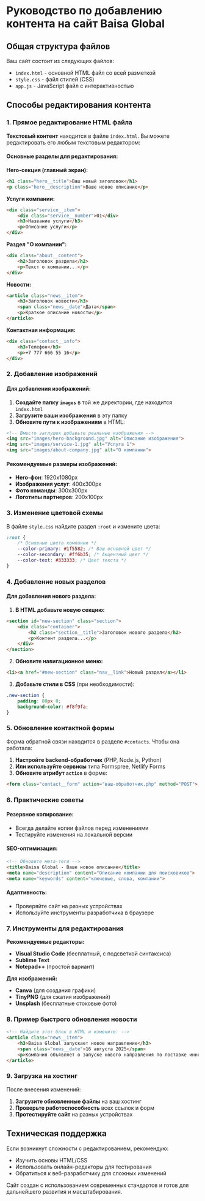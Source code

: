 # Руководство по добавлению контента на сайт Baisa Global

## Общая структура файлов

Ваш сайт состоит из следующих файлов:
- `index.html` - основной HTML файл со всей разметкой
- `style.css` - файл стилей (CSS)
- `app.js` - JavaScript файл с интерактивностью

## Способы редактирования контента

### 1. Прямое редактирование HTML файла

**Текстовый контент** находится в файле `index.html`. Вы можете редактировать его любым текстовым редактором:

#### Основные разделы для редактирования:

**Hero-секция (главный экран):**
```html
<h1 class="hero__title">Ваш новый заголовок</h1>
<p class="hero__description">Ваше новое описание</p>
```

**Услуги компании:**
```html
<div class="service__item">
    <div class="service__number">01</div>
    <h3>Название услуги</h3>
    <p>Описание услуги</p>
</div>
```

**Раздел "О компании":**
```html
<div class="about__content">
    <h2>Заголовок раздела</h2>
    <p>Текст о компании...</p>
</div>
```

**Новости:**
```html
<article class="news__item">
    <h3>Заголовок новости</h3>
    <span class="news__date">Дата</span>
    <p>Краткое описание новости</p>
</article>
```

**Контактная информация:**
```html
<div class="contact__info">
    <h3>Телефон</h3>
    <p>+7 777 666 55 16</p>
</div>
```

### 2. Добавление изображений

#### Для добавления изображений:

1. **Создайте папку `images`** в той же директории, где находится `index.html`
2. **Загрузите ваши изображения** в эту папку
3. **Обновите пути к изображениям** в HTML:

```html
<!-- Вместо заглушек добавьте реальные изображения -->
<img src="images/hero-background.jpg" alt="Описание изображения">
<img src="images/service-1.jpg" alt="Услуга 1">
<img src="images/about-company.jpg" alt="О компании">
```

#### Рекомендуемые размеры изображений:
- **Hero-фон**: 1920x1080px
- **Изображения услуг**: 400x300px
- **Фото команды**: 300x300px
- **Логотипы партнеров**: 200x100px

### 3. Изменение цветовой схемы

В файле `style.css` найдите раздел `:root` и измените цвета:

```css
:root {
    /* Основные цвета компании */
    --color-primary: #1f5582; /* Ваш основной цвет */
    --color-secondary: #ff6b35; /* Акцентный цвет */
    --color-text: #333333; /* Цвет текста */
}
```

### 4. Добавление новых разделов

#### Для добавления нового раздела:

1. **В HTML добавьте новую секцию:**
```html
<section id="new-section" class="section">
    <div class="container">
        <h2 class="section__title">Заголовок нового раздела</h2>
        <p>Контент раздела...</p>
    </div>
</section>
```

2. **Обновите навигационное меню:**
```html
<li><a href="#new-section" class="nav__link">Новый раздел</a></li>
```

3. **Добавьте стили в CSS** (при необходимости):
```css
.new-section {
    padding: 80px 0;
    background-color: #f8f9fa;
}
```

### 5. Обновление контактной формы

Форма обратной связи находится в разделе `#contacts`. Чтобы она работала:

1. **Настройте backend-обработчик** (PHP, Node.js, Python)
2. **Или используйте сервисы** типа Formspree, Netlify Forms
3. **Обновите атрибут `action`** в форме:

```html
<form class="contact__form" action="ваш-обработчик.php" method="POST">
```

### 6. Практические советы

#### Резервное копирование:
- Всегда делайте копии файлов перед изменениями
- Тестируйте изменения на локальной версии

#### SEO-оптимизация:
```html
<!-- Обновите мета-теги -->
<title>Baisa Global - Ваше новое описание</title>
<meta name="description" content="Описание компании для поисковиков">
<meta name="keywords" content="ключевые, слова, компании">
```

#### Адаптивность:
- Проверяйте сайт на разных устройствах
- Используйте инструменты разработчика в браузере

### 7. Инструменты для редактирования

**Рекомендуемые редакторы:**
- **Visual Studio Code** (бесплатный, с подсветкой синтаксиса)
- **Sublime Text**
- **Notepad++** (простой вариант)

**Для изображений:**
- **Canva** (для создания графики)
- **TinyPNG** (для сжатия изображений)
- **Unsplash** (бесплатные стоковые фото)

### 8. Пример быстрого обновления новости

```html
<!-- Найдите этот блок в HTML и измените: -->
<article class="news__item">
    <h3>Baisa Global запускает новое направление</h3>
    <span class="news__date">16 августа 2025</span>
    <p>Компания объявляет о запуске нового направления по поставке инновационного оборудования для нефтехимических предприятий...</p>
</article>
```

### 9. Загрузка на хостинг

После внесения изменений:
1. **Загрузите обновленные файлы** на ваш хостинг
2. **Проверьте работоспособность** всех ссылок и форм
3. **Протестируйте сайт** на разных устройствах

## Техническая поддержка

Если возникнут сложности с редактированием, рекомендую:
- Изучить основы HTML/CSS
- Использовать онлайн-редакторы для тестирования
- Обратиться к веб-разработчику для сложных изменений

Сайт создан с использованием современных стандартов и готов для дальнейшего развития и масштабирования.